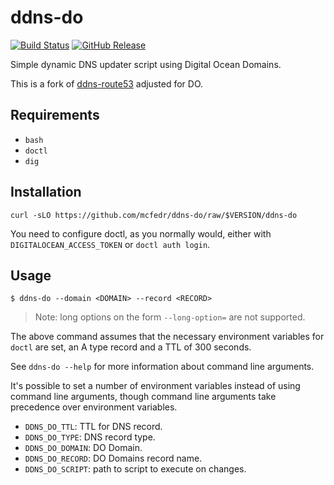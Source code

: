 # ddns-do

[![Build Status](https://travis-ci.org/mcfedr/ddns-do.svg?branch=master)](https://travis-ci.org/mcfedr/ddns-do)
[![GitHub Release](https://img.shields.io/github/release/mcfedr/ddns-do.svg)]()

Simple dynamic DNS updater script using Digital Ocean Domains.

This is a fork of [ddns-route53](https://github.com/mthssdrbrg/ddns-route53) adjusted for DO.

## Requirements

* `bash`
* `doctl`
* `dig`

## Installation

```shell
curl -sLO https://github.com/mcfedr/ddns-do/raw/$VERSION/ddns-do
```

You need to configure doctl, as you normally would, either with `DIGITALOCEAN_ACCESS_TOKEN`
or `doctl auth login`.

## Usage

```shell
$ ddns-do --domain <DOMAIN> --record <RECORD>
```

> Note: long options on the form `--long-option=` are not supported.

The above command assumes that the necessary environment variables for `doctl`
are set, an A type record and a TTL of 300 seconds.

See `ddns-do --help` for more information about command line arguments.

It's possible to set a number of environment variables instead of using command
line arguments, though command line arguments take precedence over environment
variables.

* `DDNS_DO_TTL`: TTL for DNS record.
* `DDNS_DO_TYPE`: DNS record type.
* `DDNS_DO_DOMAIN`: DO Domain.
* `DDNS_DO_RECORD`: DO Domains record name.
* `DDNS_DO_SCRIPT`: path to script to execute on changes.
